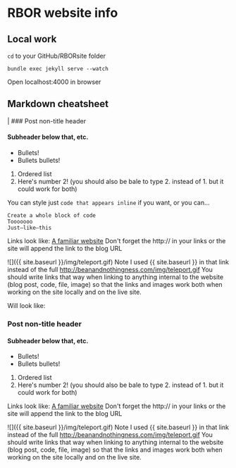 # RBOR website info

## Local work
```cd``` to your GitHub/RBORsite folder

```bundle exec jekyll serve --watch```

Open localhost:4000 in browser

## Markdown cheatsheet
  | ### Post non-title header
  #### Subheader below that, etc.

* Bullets!
* Bullets bullets!

1. Ordered list
1. Here's number 2! (you should also be bale to type 2. instead of 1. but it could work for both)

You can style just ```code that appears inline``` if you want, or you can...
```
Create a whole block of code
Tooooooo
Just—like—this
```

Links look like:
[A familiar website](http://www.google.com)
Don't forget the http:// in your links or the site will append the link to the blog URL

![]({{ site.baseurl }}/img/teleport.gif)
Note I used {{ site.baseurl }} in that link instead of the full http://beanandnothingness.com/img/teleport.gif
You should write links that way when linking to anything internal to the website (blog post, code, file, image) so that the links and images work both when working on the site locally and on the live site.

Will look like:
### Post non-title header
#### Subheader below that, etc.

* Bullets!
* Bullets bullets!

1. Ordered list
1. Here's number 2! (you should also be bale to type 2. instead of 1. but it could work for both)

Links look like:
[A familiar website](http://www.google.com)
Don't forget the http:// in your links or the site will append the link to the blog URL

![]({{ site.baseurl }}/img/teleport.gif)
Note I used {{ site.baseurl }} in that link instead of the full http://beanandnothingness.com/img/teleport.gif
You should write links that way when linking to anything internal to the website (blog post, code, file, image) so that the links and images work both when working on the site locally and on the live site.